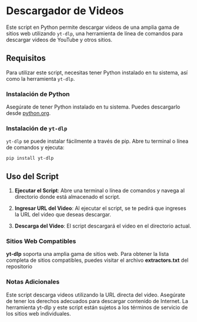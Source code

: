 # Descargador de Videos

Este script en Python permite descargar videos de una amplia gama de sitios web utilizando `yt-dlp`, una herramienta de línea de comandos para descargar videos de YouTube y otros sitios.

## Requisitos

Para utilizar este script, necesitas tener Python instalado en tu sistema, así como la herramienta `yt-dlp`.

### Instalación de Python

Asegúrate de tener Python instalado en tu sistema. Puedes descargarlo desde [python.org](https://www.python.org/downloads/).

### Instalación de `yt-dlp`

`yt-dlp` se puede instalar fácilmente a través de pip. Abre tu terminal o línea de comandos y ejecuta:


```
pip install yt-dlp
```

## Uso del Script

1. **Ejecutar el Script**: Abre una terminal o línea de comandos y navega al directorio donde está almacenado el script.

2. **Ingresar URL del Video**: Al ejecutar el script, se te pedirá que ingreses la URL del video que deseas descargar.

3. **Descarga del Video**: El script descargará el video en el directorio actual.

### Sitios Web Compatibles
**yt-dlp** soporta una amplia gama de sitios web. Para obtener la lista completa de sitios compatibles, puedes visitar el archivo **extractors.txt** del repositorio

### Notas Adicionales
Este script descarga videos utilizando la URL directa del video. Asegúrate de tener los derechos adecuados para descargar contenido de Internet.
La herramienta yt-dlp y este script están sujetos a los términos de servicio de los sitios web individuales.